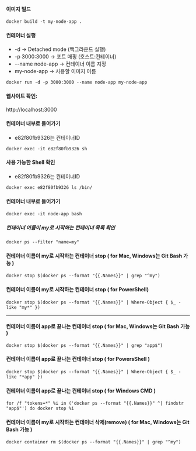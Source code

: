 #### 이미지 빌드
```
docker build -t my-node-app .
```

#### 컨테이너 실행
* -d → Detached mode (백그라운드 실행)
* -p 3000:3000 → 포트 매핑 (호스트:컨테이너)
* --name node-app → 컨테이너 이름 지정
* my-node-app → 사용할 이미지 이름

```
docker run -d -p 3000:3000 --name node-app my-node-app
```
#### 웹사이트 확인: 
http://localhost:3000

#### 컨테이너 내부로 들어가기
* e82f80fb9326는 컨테이너ID
```
docker exec -it e82f80fb9326 sh
```
####  사용 가능한 Shell 확인
* e82f80fb9326는 컨테이너ID
```
docker exec e82f80fb9326 ls /bin/
```

#### 컨테이너 내부로 들어가기
```
docker exec -it node-app bash
```

##### 컨테이너 이름이 my로 시작하는 컨테이너 목록 확인
```
docker ps --filter "name=my"
```

####  컨테이너 이름이 my로 시작하는 컨테이너 stop ( for Mac, Windows는 Git Bash 가능 )
```
docker stop $(docker ps --format "{{.Names}}" | grep "^my")
```
####  컨테이너 이름이 my로 시작하는 컨테이너 stop ( for PowerShell)
```
docker stop $(docker ps --format "{{.Names}}" | Where-Object { $_ -like "my*" })
```
---

####  컨테이너 이름이 app로 끝나는 컨테이너 stop ( for Mac, Windows는 Git Bash 가능  )
```
docker stop $(docker ps --format "{{.Names}}" | grep "app$")
```

####  컨테이너 이름이 app로 끝나는 컨테이너 stop ( for PowersShell )
```
docker stop $(docker ps --format "{{.Names}}" | Where-Object { $_ -like "*app" })
```

####  컨테이너 이름이 app로 끝나는 컨테이너 stop ( for Windows CMD )
```
for /f "tokens=*" %i in ('docker ps --format "{{.Names}}" ^| findstr "app$"') do docker stop %i
```

####  컨테이너 이름이 my로 시작하는 컨테이너 삭제(remove) ( for Mac, Windows는 Git Bash 가능 )
```
docker container rm $(docker ps --format "{{.Names}}" | grep "^my")


